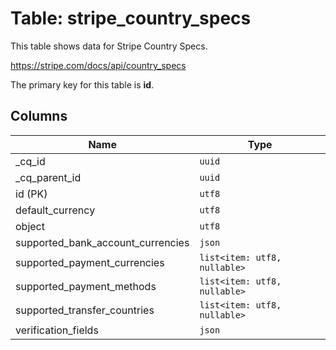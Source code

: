 # Table: stripe_country_specs

This table shows data for Stripe Country Specs.

https://stripe.com/docs/api/country_specs

The primary key for this table is **id**.

## Columns

| Name          | Type          |
| ------------- | ------------- |
|_cq_id|`uuid`|
|_cq_parent_id|`uuid`|
|id (PK)|`utf8`|
|default_currency|`utf8`|
|object|`utf8`|
|supported_bank_account_currencies|`json`|
|supported_payment_currencies|`list<item: utf8, nullable>`|
|supported_payment_methods|`list<item: utf8, nullable>`|
|supported_transfer_countries|`list<item: utf8, nullable>`|
|verification_fields|`json`|